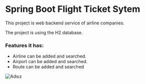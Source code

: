 # Spring Boot Flight Ticket Sytem

This project is web backend service of airline companies.

The project is using the H2 database.

### Features it has:
- Airline can be added and searched.
- Airport can be added and searched.
- Route can be added and searched

![Adsız](https://user-images.githubusercontent.com/54204782/147950850-4bb0ca43-57a4-440d-ae12-11522e254dc3.png)
